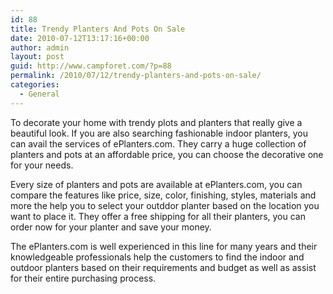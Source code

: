 ```yaml
---
id: 88
title: Trendy Planters And Pots On Sale
date: 2010-07-12T13:17:16+00:00
author: admin
layout: post
guid: http://www.campforet.com/?p=88
permalink: /2010/07/12/trendy-planters-and-pots-on-sale/
categories:
  - General
---
```

To decorate your home with trendy plots and planters that really give a beautiful look. If you are also searching fashionable indoor planters, you can avail the services of ePlanters.com. They carry a huge collection of planters and pots at an affordable price, you can choose the decorative one for your needs.

Every size of planters and pots are available at ePlanters.com, you can compare the features like price, size, color, finishing, styles, materials and more the help you to select your outddor planter based on the location you want to place it. They offer a free shipping for all their planters, you can order now for your planter and save your money.

The ePlanters.com is well experienced in this line for many years and their knowledgeable professionals help the customers to find the indoor and outdoor planters based on their requirements and budget as well as assist for their entire purchasing process.